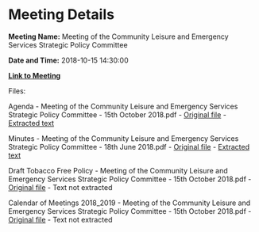 # Meeting Details

**Meeting Name:** Meeting of the Community Leisure and Emergency Services Strategic Policy Committee

**Date and Time:** 2018-10-15 14:30:00

**[Link to Meeting](https://www.limerick.ie/council/whats-on/meeting-community-leisure-and-emergency-services-strategic-policy-committee)**

Files: 

Agenda - Meeting of the Community Leisure and Emergency Services Strategic Policy Committee - 15th October 2018.pdf - [Original file](https://www.limerick.ie/sites/default/files/media/documents/2018-10/Agenda%2015th%20October%2C%202018.pdf) - [Extracted text](./Agenda%20-%C2%A0Meeting%20of%20the%20Community%20Leisure%20and%20Emergency%20Services%20Strategic%20Policy%20Committee%20-%2015th%20October%202018.md)

Minutes - Meeting of the Community Leisure and Emergency Services Strategic Policy Committee - 18th June 2018.pdf - [Original file](https://www.limerick.ie/sites/default/files/media/documents/2018-10/Item%201%20%20Minutes%20of%20Meeting%2018%20June%202018.pdf) - [Extracted text](./Minutes%20-%C2%A0Meeting%20of%20the%20Community%20Leisure%20and%20Emergency%20Services%20Strategic%20Policy%20Committee%20-%2018th%20June%202018.md)

Draft Tobacco Free Policy - Meeting of the Community Leisure and Emergency Services Strategic Policy Committee - 15th October 2018.pdf - [Original file](https://www.limerick.ie/sites/default/files/media/documents/2018-10/Item%203%20%20DRAFT%20TOBACCO%20FREE%20POLICY.pdf) - Text not extracted

Calendar of Meetings 2018_2019 - Meeting of the Community Leisure and Emergency Services Strategic Policy Committee - 15th October 2018.pdf - [Original file](https://www.limerick.ie/sites/default/files/media/documents/2018-10/Item%206%20Calendar%20of%20Meetings%202018%202019.pdf) - Text not extracted

